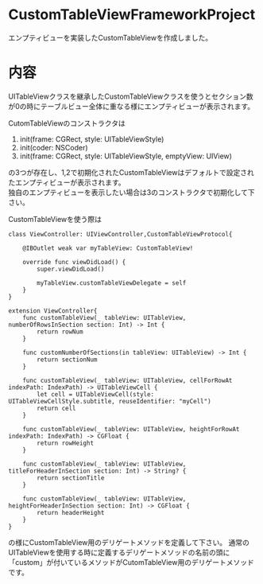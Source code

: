 # CustomTableViewFrameworkProject
エンプティビューを実装したCustomTableViewを作成しました。

# 内容
UITableViewクラスを継承したCustomTableViewクラスを使うとセクション数が0の時にテーブルビュー全体に重なる様にエンプティビューが表示されます。

CutomTableViewのコンストラクタは  
1. init(frame: CGRect, style: UITableViewStyle)
2. init(coder: NSCoder)
3. init(frame: CGRect, style: UITableViewStyle, emptyView: UIView) 

の3つが存在し、1,2で初期化されたCustomTableViewはデフォルトで設定されたエンプティビューが表示されます。  
独自のエンプティビューを表示したい場合は3のコンストラクタで初期化して下さい。

CustomTableViewを使う際は

    class ViewController: UIViewController,CustomTableViewProtocol{

        @IBOutlet weak var myTableView: CustomTableView!
    
        override func viewDidLoad() {
            super.viewDidLoad()
        
            myTableView.customTableViewDelegate = self
        }
    }

    extension ViewController{
        func customTableView(_ tableView: UITableView, numberOfRowsInSection section: Int) -> Int {
            return rowNum
        }

        func customNumberOfSections(in tableView: UITableView) -> Int {
            return sectionNum
        }

        func customTableView(_ tableView: UITableView, cellForRowAt indexPath: IndexPath) -> UITableViewCell {
            let cell = UITableViewCell(style: UITableViewCellStyle.subtitle, reuseIdentifier: "myCell")
            return cell
        }

        func customTableView(_ tableView: UITableView, heightForRowAt indexPath: IndexPath) -> CGFloat {
            return rowHeight
        }

        func customTableView(_ tableView: UITableView, titleForHeaderInSection section: Int) -> String? {
            return sectionTitle
        }

        func customTableView(_ tableView: UITableView, heightForHeaderInSection section: Int) -> CGFloat {
            return headerHeight
        }
    }
の様にCustomTableView用のデリゲートメソッドを定義して下さい。
通常のUITableViewを使用する時に定義するデリゲートメソッドの名前の頭に「custom」が付いているメソッドがCutomTableView用のデリゲートメソッドです。
